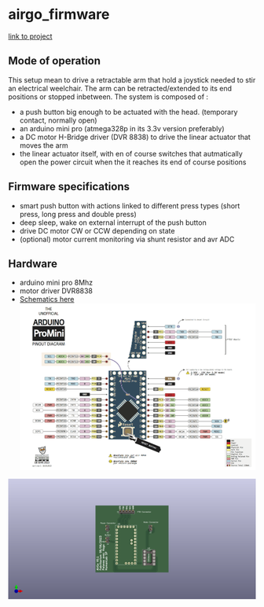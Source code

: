 # airgo_firmware
[link to project](https://wikilab.myhumankit.org/index.php?title=Projets:Automatisation_Support_Joystick_Menton_Fauteuil_Roulant)

## Mode of operation
This setup mean to drive a retractable arm that hold a joystick needed to stir an electrical weelchair. The arm can be retracted/extended to its end positions or stopped inbetween. The system is composed of :
- a push button big enough to be actuated with the head. (temporary contact, normally open)
- an arduino mini pro (atmega328p in its 3.3v version preferably)
- a DC motor H-Bridge driver (DVR 8838) to drive the linear actuator that moves the arm
- the linear actuator itself, with en of course switches that autmatically open the power circuit when the it reaches its end of course positions

## Firmware specifications
- smart push button with actions linked to different press types (short press, long press and double press)
- deep sleep, wake on external interrupt of the push button
- drive DC motor CW or CCW depending on state
- (optional) motor current monitoring via shunt resistor and avr ADC

## Hardware
- arduino mini pro 8Mhz
- motor driver DVR8838
- [Schematics here](./doc/schematics.pdf)
![alt text](./doc/Arduino_Pro_Mini_pinout.png)

![alt text](./doc/pcb.png)

